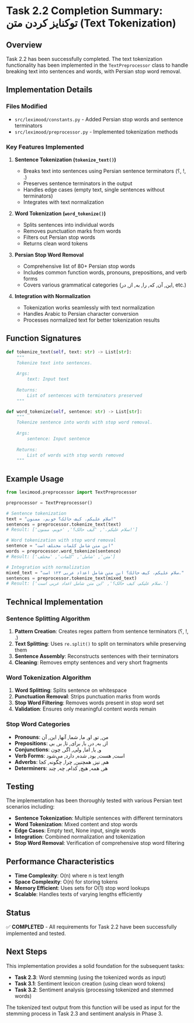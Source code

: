 # Task 2.2 Completion Summary: توکنایز کردن متن (Text Tokenization)

## Overview
Task 2.2 has been successfully completed. The text tokenization functionality has been implemented in the `TextPreprocessor` class to handle breaking text into sentences and words, with Persian stop word removal.

## Implementation Details

### Files Modified
- `src/leximood/constants.py` - Added Persian stop words and sentence terminators
- `src/leximood/preprocessor.py` - Implemented tokenization methods

### Key Features Implemented

1. **Sentence Tokenization (`tokenize_text()`)**
   - Breaks text into sentences using Persian sentence terminators (؟, !, .)
   - Preserves sentence terminators in the output
   - Handles edge cases (empty text, single sentences without terminators)
   - Integrates with text normalization

2. **Word Tokenization (`word_tokenize()`)**
   - Splits sentences into individual words
   - Removes punctuation marks from words
   - Filters out Persian stop words
   - Returns clean word tokens

3. **Persian Stop Word Removal**
   - Comprehensive list of 80+ Persian stop words
   - Includes common function words, pronouns, prepositions, and verb forms
   - Covers various grammatical categories (این, آن, که, را, به, از, در, etc.)

4. **Integration with Normalization**
   - Tokenization works seamlessly with text normalization
   - Handles Arabic to Persian character conversion
   - Processes normalized text for better tokenization results

## Function Signatures
```python
def tokenize_text(self, text: str) -> List[str]:
    """
    Tokenize text into sentences.
    
    Args:
        text: Input text
        
    Returns:
        List of sentences with terminators preserved
    """

def word_tokenize(self, sentence: str) -> List[str]:
    """
    Tokenize sentence into words with stop word removal.
    
    Args:
        sentence: Input sentence
        
    Returns:
        List of words with stop words removed
    """
```

## Example Usage
```python
from leximood.preprocessor import TextPreprocessor

preprocessor = TextPreprocessor()

# Sentence tokenization
text = "سلام علیکم. کیف حالک؟ خوبم، ممنون!"
sentences = preprocessor.tokenize_text(text)
# Result: ['سلام علیکم.', 'کیف حالک؟', 'خوبم، ممنون!']

# Word tokenization with stop word removal
sentence = "این متن شامل کلمات مختلف است"
words = preprocessor.word_tokenize(sentence)
# Result: ['متن', 'شامل', 'کلمات', 'مختلف']

# Integration with normalization
mixed_text = "سلام عليكم، كيف حالك؟ این متن شامل اعداد عربی ١٢٣ است."
sentences = preprocessor.tokenize_text(mixed_text)
# Result: ['سلام علیکم، کیف حالک؟', 'این متن شامل اعداد عربی است.']
```

## Technical Implementation

### Sentence Splitting Algorithm
1. **Pattern Creation**: Creates regex pattern from sentence terminators (؟, !, .)
2. **Text Splitting**: Uses `re.split()` to split on terminators while preserving them
3. **Sentence Assembly**: Reconstructs sentences with their terminators
4. **Cleaning**: Removes empty sentences and very short fragments

### Word Tokenization Algorithm
1. **Word Splitting**: Splits sentence on whitespace
2. **Punctuation Removal**: Strips punctuation marks from words
3. **Stop Word Filtering**: Removes words present in stop word set
4. **Validation**: Ensures only meaningful content words remain

### Stop Word Categories
- **Pronouns**: من, تو, او, ما, شما, آنها, این, آن
- **Prepositions**: از, به, در, با, برای, تا, بر, بی
- **Conjunctions**: و, یا, اما, ولی, اگر, چون
- **Verb Forms**: است, هست, بود, شده, دارد, می‌شود
- **Adverbs**: هم, نیز, همچنین, چرا, چگونه, کجا
- **Determiners**: هر, همه, هیچ, کدام, چه, چند

## Testing
The implementation has been thoroughly tested with various Persian text scenarios including:
- **Sentence Tokenization**: Multiple sentences with different terminators
- **Word Tokenization**: Mixed content and stop words
- **Edge Cases**: Empty text, None input, single words
- **Integration**: Combined normalization and tokenization
- **Stop Word Removal**: Verification of comprehensive stop word filtering

## Performance Characteristics
- **Time Complexity**: O(n) where n is text length
- **Space Complexity**: O(n) for storing tokens
- **Memory Efficient**: Uses sets for O(1) stop word lookups
- **Scalable**: Handles texts of varying lengths efficiently

## Status
✅ **COMPLETED** - All requirements for Task 2.2 have been successfully implemented and tested.

## Next Steps
This implementation provides a solid foundation for the subsequent tasks:
- **Task 2.3**: Word stemming (using the tokenized words as input)
- **Task 3.1**: Sentiment lexicon creation (using clean word tokens)
- **Task 3.2**: Sentiment analysis (processing tokenized and stemmed words)

The tokenized text output from this function will be used as input for the stemming process in Task 2.3 and sentiment analysis in Phase 3. 